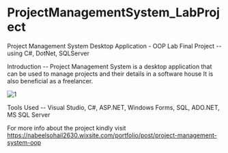 # ProjectManagementSystem_LabProject
Project Management System Desktop Application - OOP Lab Final Project -- using C#, DotNet, SQLServer

Introduction -- 
Project Management System is a desktop application that can be used to manage projects and their details in a software house It is also beneficial as a freelancer.

![1](https://user-images.githubusercontent.com/73162686/182042128-6926a02e-0509-43d7-9d45-ea604787b358.jpg)

Tools Used -- 
Visual Studio, C#, ASP.NET, Windows Forms, SQL, ADO.NET, MS SQL Server 

For more info about the project kindly visit https://nabeelsohail2630.wixsite.com/portfolio/post/project-management-system-oop
